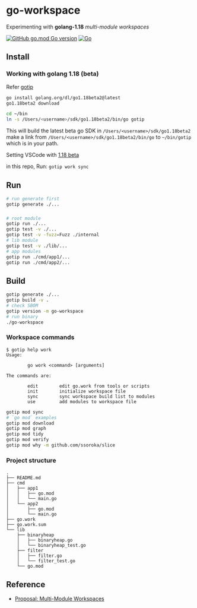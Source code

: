 # go-workspace

Experimenting with **golang-1.18** _multi-module workspaces_

[![GitHub go.mod Go version](https://img.shields.io/github/go-mod/go-version/xmlking/go-workspace)](https://github.com/xmlking/go-workspace/blob/main/go.mod)
[![Go](https://github.com/xmlking/go-workspace/actions/workflows/go.yml/badge.svg)](https://github.com/xmlking/go-workspace/actions/workflows/go.yml)


## Install

### Working with golang 1.18 (beta)

Refer [gotip](https://github.com/golang/tools/blob/master/gopls/doc/advanced.md)

```bash
go install golang.org/dl/go1.18beta2@latest
go1.18beta2 download

cd ~/bin
ln -s /Users/<username>/sdk/go1.18beta2/bin/go gotip
```

This will build the latest beta go SDK in `/Users/<username>/sdk/go1.18beta2` <br/> 
make a link from `/Users/<username>/sdk/go1.18beta2/bin/go` to `~/bin/gotip` which is in your path.

Setting VSCode with [1.18 beta](https://github.com/golang/vscode-go/blob/master/docs/advanced.md)

in this repo, Run: `gotip work sync`

## Run

```bash
# run generate first
gotip generate ./...
```

###
```bash
# root module
gotip run ./...
gotip test -v ./... 
gotip test -v -fuzz=Fuzz ./internal
# lib module
gotip test -v ./lib/...
# app modules
gotip run ./cmd/app1/...
gotip run ./cmd/app2/...
```

## Build

```bash
gotip generate ./...
gotip build -v .
# check SBOM
gotip version -m go-workspace
# run binary
./go-workspace
```
### Workspace commands

```
$ gotip help work
Usage:

        go work <command> [arguments]

The commands are:

        edit        edit go.work from tools or scripts
        init        initialize workspace file
        sync        sync workspace build list to modules
        use         add modules to workspace file

```

```bash
gotip mod sync
# `go mod` examples
gotip mod download
gotip mod graph
gotip mod tidy
gotip mod verify
gotip mod why -m github.com/ssoroka/slice
```

### Project structure 

```
.
├── README.md
├── cmd
│   ├── app1
│   │   ├── go.mod
│   │   └── main.go
│   └── app2
│       ├── go.mod
│       └── main.go
├── go.work
├── go.work.sum
└── lib
    ├── binaryheap
    │   ├── binaryheap.go
    │   └── binaryheap_test.go
    ├── filter
    │   ├── filter.go
    │   └── filter_test.go
    └── go.mod

```

## Reference 
- [Proposal: Multi-Module Workspaces](https://go.googlesource.com/proposal/+/master/design/45713-workspace.md)